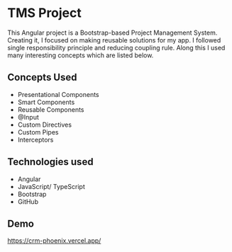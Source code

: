 # TMS Project
This Angular project is a Bootstrap-based Project Management System. Creating it, I focused on making reusable solutions for my app. I followed single responsibility principle and reducing coupling rule. Along this I used many interesting concepts which are listed below.

## Concepts Used

* Presentational Components
* Smart Components
* Reusable Components
* @Input 
* Custom Directives
* Custom Pipes
* Interceptors

## Technologies used

* Angular
* JavaScript/ TypeScript
* Bootstrap
* GitHub

## Demo

https://crm-phoenix.vercel.app/

